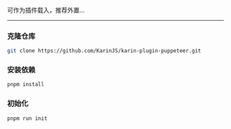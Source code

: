 可作为插件载入，推荐外置...

---


### 克隆仓库

```bash
git clone https://github.com/KarinJS/karin-plugin-puppeteer.git
```

### 安装依赖

```bash
pnpm install
```

### 初始化

```bash
pnpm run init
```
